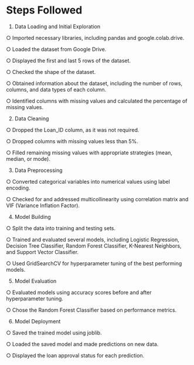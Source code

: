 # Steps Followed

1.	Data Loading and Initial Exploration

○	Imported necessary libraries, including pandas and google.colab.drive.

○	Loaded the dataset from Google Drive.

○	Displayed the first and last 5 rows of the dataset.

○	Checked the shape of the dataset.

○	Obtained information about the dataset, including the number of rows, columns, and data types of each column.

○	Identified columns with missing values and calculated the percentage of missing values.

2.	Data Cleaning

○	Dropped the Loan_ID column, as it was not required.

○	Dropped columns with missing values less than 5%.

○	Filled remaining missing values with appropriate strategies (mean, median, or mode).

3.	Data Preprocessing

○	Converted categorical variables into numerical values using label encoding.

○	Checked for and addressed multicollinearity using correlation matrix and VIF (Variance Inflation Factor).

4.	Model Building

○	Split the data into training and testing sets.

○	Trained and evaluated several models, including Logistic Regression, Decision Tree Classifier, Random 
Forest Classifier, K-Nearest Neighbors, and Support Vector Classifier.

○	Used GridSearchCV for hyperparameter tuning of the best performing models.

5.	Model Evaluation

○	Evaluated models using accuracy scores before and after hyperparameter tuning.

○	Chose the Random Forest Classifier based on performance metrics.

6.	Model Deployment

○	Saved the trained model using joblib.

○	Loaded the saved model and made predictions on new data.

○	Displayed the loan approval status for each prediction.
